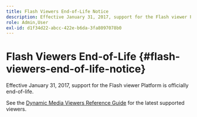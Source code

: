 ```yaml
---
title: Flash Viewers End-of-Life Notice
description: Effective January 31, 2017, support for the Flash viewer Platform is officially end-of-life.
role: Admin,User
exl-id: d1f34d22-abcc-422e-b6da-3fa8097078b0
---
```

# Flash Viewers End-of-Life {#flash-viewers-end-of-life-notice}

Effective January 31, 2017, support for the Flash viewer Platform is officially end-of-life.

See the [Dynamic Media Viewers Reference Guide](https://experienceleague.adobe.com/docs/dynamic-media-developer-resources.html) for the latest supported viewers.
